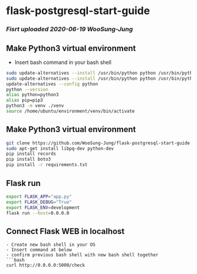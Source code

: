 # flask-postgresql-start-guide

### ***Fisrt uploaded 2020-06-19 WooSung-Jung***

## Make Python3 virtual environment

- Insert bash command in your bash shell
```bash
sudo update-alternatives --install /usr/bin/python python /usr/bin/python2.7 1
sudo update-alternatives --install /usr/bin/python python /usr/bin/python3.6 2
update-alternatives --config python
python --version
alias python=python3
alias pip=pip3
python3 -m venv ./venv
source /home/ubuntu/environment/venv/bin/activate
```
## Make Python3 virtual environment

```bash
git clone https://github.com/WooSung-Jung/flask-postgresql-start-guide.git
sudo apt-get install libpq-dev python-dev
pip install records
pip install boto3
pip install -r requirements.txt
```

## Flask run

```bash
export FLASK_APP="app.py" 
export FLASK_DEBUG="True" 
export FLASK_ENV=development
flask run --host=0.0.0.0
```
## Connect Flask WEB in localhost
```
- Create new bash shell in your OS
- Insert command at below
- confirm previous bash shell with new bash shell together
```bash
curl http://0.0.0.0:5000/check
```